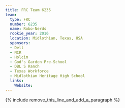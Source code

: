```yaml
---
title: FRC Team 6235
team:
  type: FRC
  number: 6235
  name: Robo-Nerds
  rookie_year: 2016
  location: Midlothian, Texas, USA
  sponsors:
  - Dell
  - NCR
  - Holcim
  - God's Garden Pre-School
  - DBL S Ranch
  - Texas Workforce
  - Midlothian Heritage High School
  links:
    Website:
---
```


{% include remove_this_line_and_add_a_paragraph %}